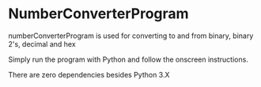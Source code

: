 # NumberConverterProgram
numberConverterProgram is used for converting to and from binary, binary 2's, decimal and hex

Simply run the program with Python and follow the onscreen instructions.

There are zero dependencies besides Python 3.X
